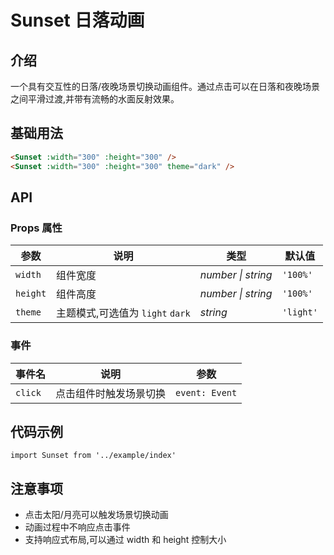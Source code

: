 # Sunset 日落动画

## 介绍

一个具有交互性的日落/夜晚场景切换动画组件。通过点击可以在日落和夜晚场景之间平滑过渡,并带有流畅的水面反射效果。

## 基础用法

```html
<Sunset :width="300" :height="300" />
<Sunset :width="300" :height="300" theme="dark" />
```

## API

### Props 属性

| 参数 | 说明 | 类型 | 默认值 |
| --- | --- | --- | --- |
| `width` | 组件宽度 | _number \| string_ | `'100%'` |
| `height` | 组件高度 | _number \| string_ | `'100%'` |
| `theme` | 主题模式,可选值为 `light` `dark` | _string_ | `'light'` |

### 事件

| 事件名 | 说明 | 参数 |
| --- | --- | --- |
| `click` | 点击组件时触发场景切换 | `event: Event` |

## 代码示例

```vue
import Sunset from '../example/index'
```


## 注意事项

- 点击太阳/月亮可以触发场景切换动画
- 动画过程中不响应点击事件
- 支持响应式布局,可以通过 width 和 height 控制大小
